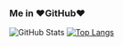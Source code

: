 ### Me in ❤️GitHub❤️

![GitHub Stats](https://github-readme-stats.vercel.app/api?username=heyuhengmatt&count_private=true&show_icons=true)
[![Top Langs](https://github-readme-stats.vercel.app/api/top-langs/?username=heyuhengmatt&layout=compact)](https://github.com/anuraghazra/github-readme-stats)
